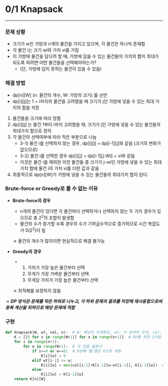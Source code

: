 # 0/1 Knapsack

---
### 문제 상황
- 크기가 w인 가방과 n개의 물건을 가지고 있으며, 각 물건은 하나씩 존재함
- 각 물건 i는 크기 wi와 가치 vi를 가짐
- 이 가방에 물건을 담으려 할 때, 가방에 담을 수 있는 물건들의 가치의 합이 최대가 되도록 하려면 어떤 물건들을 선택해야하는가?
    - (단, 가방에 담지 못하는 물건이 있을 수 있음)
 
### 해결 방법
- dp[n][W] (n: 물건의 개수, W: 가방의 크기) 를 선언
- dp[i][j]는 1 ~ i까지의 물건을 고려했을 때 크기가 j인 가방에 넣을 수 있는 최대 가치의 합을 저장 

1. 물건들을 크기에 따라 정렬
2. dp[i][j] 는 물건 1부터 i까지 고려했을 때, 크기가 j인 가방에 넣을 수 있는 물건들의 최대가치 합으로 정의
3. 각 물건의 선택여부에 따라 작은 부분으로 나눔
    - 3-1) 물건 i를 선택하지 않는 경우, dp[i][j] = dp[i-1][j]와 같음 (크기의 변화가 없으므로)
    - 3-2) 물건 i를 선택한 경우 dp[i][j] = dp[i-1][j-Wi] + vi와 같음
    - 이것은 물건 i를 제외한 이전 물건들 중 크기가 j-wi인 가방에 넣을 수 있는 최대 가치 합에 물건 i의 가치 vi를 더한 값과 같음
4. 최종적으로 dp[n][W]가 가방에 넣을 수 있는 물건들의 최대가치 합이 된다.

### Brute-force or Greedy로 풀 수 없는 이유
- **Brute-force의 경우**
    - n개의 물건이 있다면 각 물건마다 선택하거나 선택하지 않는 두 가지 경우가 있으므로 총 2<sup>2</sup>의 조합이 발생함
    - 물건의 수가 증가할 수록 경우의 수가 기하급수적으로 증가하므로 시간 복잡도가 0(2<sup>2</sup>)이 됨

    &rarr; 물건의 개수가 많아지면 현실적으로 해결 불가능

- **Greedy의 경우**
    - 1. 가치가 가장 높은 물건부터 선택
      2. 무게가 가장 가벼운 물건부터 선택
      3. 무게당 가치가 가장 높은 물건부터 선택

    &rarr; 최적해를 보장하지 않음

&rarr; ***DP 방식은 문제를 작은 하위로 나누고, 각 하위 문제의 결과를 저장해 재사용함으로써 중복 계산을 피하므로 해당 문제에 적합***

### 구현

```python
def knapsack(W, wt, val, n):  # W: 배낭의 무게한도, wt: 각 보석의 무게, val: 각 보석의 가격, n: 보석의 수
    K = [[0 for x in range(W+1)] for x in range(n+1)]  # DP를 위한 2차원 리스트 초기화
    for i in range(n+1):
        for w in range(W+1):  # 각 칸을 돌면서
            if i==0 or w==0:  # 0번째 행/열은 0으로 세팅
                K[i][w] = 0
            elif wt[i-1] <= w:
                K[i][w] = max(val[i-1]+K[i-1][w-wt[i-1]], K[i-1][w])  # max 함수 사용하여 큰 것 선택
            else:
                K[i][w] = K[i-1][w]
    return K[n][W]
```
